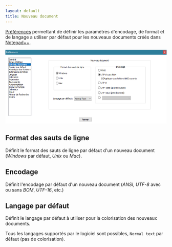 ```yaml
---
layout: default
title: Nouveau document
---
```

[Préférences](../preferences.md) permettant de définir les paramètres d'encodage, de format et de langage a utiliser par défaut pour les nouveaux documents créés dans [Notepad++](../notepad++.md).

![Interface](/images/npp_settings_new.png)

## Format des sauts de ligne

Définit le format des sauts de ligne par défaut d'un nouveau document (*Windows* par défaut, *Unix* ou *Mac*).

## Encodage

Définit l'encodage par défaut d'un nouveau document (*ANSI*, *UTF-8* avec ou sans *BOM*, *UTF-16*, etc.)

## Langage par défaut

Définit le langage par défaut à utiliser pour la colorisation des nouveaux documents.

Tous les langages supportés par le logiciel sont possibles, `Normal text` par défaut (pas de colorisation).
